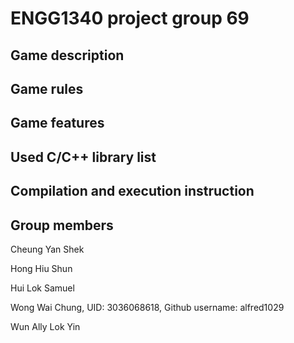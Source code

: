 # ENGG1340 project group 69
## Game description
## Game rules
## Game features
## Used C/C++ library list
## Compilation and execution instruction
## Group members
Cheung Yan Shek

Hong Hiu Shun

Hui Lok Samuel

Wong Wai Chung, UID: 3036068618, Github username: alfred1029

Wun Ally Lok Yin

